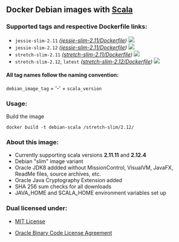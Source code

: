 ## Docker Debian images with [Scala] ##

### Supported tags and respective Dockerfile links: ###

* ```jessie-slim-2.11``` _\([jessie-slim-2.11/Dockerfile]\)_
[![](https://images.microbadger.com/badges/image/mbe1224/debian-scala:jessie-slim-2.11.svg)](https://microbadger.com/images/mbe1224/debian-scala:jessie-slim-2.11 "")
* ```jessie-slim-2.12``` _\([jessie-slim-2.11/Dockerfile]\)_
[![](https://images.microbadger.com/badges/image/mbe1224/debian-scala:jessie-slim-2.11.svg)](https://microbadger.com/images/mbe1224/debian-scala:jessie-slim-2.11 "")
* ```stretch-slim-2.11``` _\([stretch-slim-2.11/Dockerfile]\)_
[![](https://images.microbadger.com/badges/image/mbe1224/debian-scala:stretch-slim-2.11.svg)](https://microbadger.com/images/mbe1224/debian-scala:stretch-slim-2.11 "")
* ```stretch-slim-2.12```, ```latest``` _\([stretch-slim-2.12/Dockerfile]\)_ 
[![](https://images.microbadger.com/badges/image/mbe1224/debian-scala:stretch-slim-2.12.svg)](https://microbadger.com/images/mbe1224/debian-scala:stretch-slim-2.12 "")

#### All tag names follow the naming convention: ###

```debian_image_tag``` + '-' + ```scala_version```

### Usage: ###

Build the image
```shell
docker build -t debian-scala /stretch-slim/2.12/
```

### About this image: ###

- Currently supporting scala versions **2.11.11** and **2.12.4**
- Debian "slim" image variant
- Oracle JDK8 addded without MissionControl, VisualVM, JavaFX, ReadMe files, source archives, etc.
- Oracle Java Cryptography Extension added
- SHA 256 sum checks for all downloads
- JAVA\_HOME and SCALA\_HOME environment variables set up

### Dual licensed under: ###

* [MIT License]
* [Oracle Binary Code License Agreement]

   [Scala]: <https://www.scala-lang.org/>
   [jessie-slim-2.11/Dockerfile]: <https://github.com/MihaiBogdanEugen/docker-debian-scala/blob/master/jessie-slim/2.11/Dockerfile>
   [jessie-slim-2.12/Dockerfile]: <https://github.com/MihaiBogdanEugen/docker-debian-scala/blob/master/jessie-slim/2.12/Dockerfile>
   [stretch-slim-2.11/Dockerfile]: <https://github.com/MihaiBogdanEugen/docker-debian-scala/blob/master/stretch-slim/2.11/Dockerfile>
   [stretch-slim-2.12/Dockerfile]: <https://github.com/MihaiBogdanEugen/docker-debian-scala/blob/master/stretch-slim/2.12/Dockerfile>
   [MIT License]: <https://raw.githubusercontent.com/MihaiBogdanEugen/debian-scala/master/LICENSE>
   [Oracle Binary Code License Agreement]: <https://raw.githubusercontent.com/MihaiBogdanEugen/debian-scala/master/Oracle_Binary_Code_License_Agreement%20for%20the%20Java%20SE%20Platform_Products_and_JavaFX>